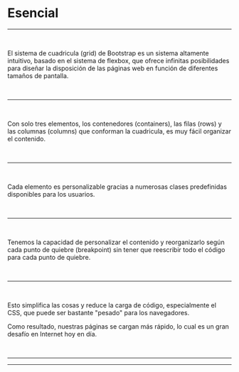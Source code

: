 # **Esencial**

---

<br>

El sistema de cuadricula (grid) de Bootstrap es un sistema altamente intuitivo, basado en el sistema de flexbox, que ofrece infinitas posibilidades para diseñar la disposición de las páginas web en función de diferentes tamaños de pantalla.

<br>

---

<br>

Con solo tres elementos, los contenedores (containers), las filas (rows) y las columnas (columns) que conforman la cuadricula, es muy fácil organizar el contenido.

<br>

---

<br>

Cada elemento es personalizable gracias a numerosas clases predefinidas disponibles para los usuarios.

<br>

---

<br>

Tenemos la capacidad de personalizar el contenido y reorganizarlo según cada punto de quiebre (breakpoint) sin tener que reescribir todo el código para cada punto de quiebre.

<br>

---

<br>

Esto simplifica las cosas y reduce la carga de código, especialmente el CSS, que puede ser bastante "pesado" para los navegadores.

Como resultado, nuestras páginas se cargan más rápido, lo cual es un gran desafío en Internet hoy en día.

<br>

---

---